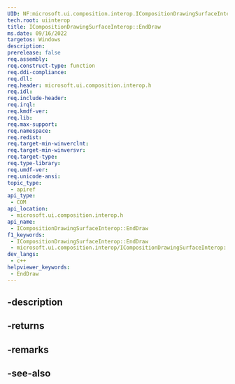```yaml
---
UID: NF:microsoft.ui.composition.interop.ICompositionDrawingSurfaceInterop.EndDraw
tech.root: uiinterop
title: ICompositionDrawingSurfaceInterop::EndDraw
ms.date: 09/16/2022
targetos: Windows
description: 
prerelease: false
req.assembly: 
req.construct-type: function
req.ddi-compliance: 
req.dll: 
req.header: microsoft.ui.composition.interop.h
req.idl: 
req.include-header: 
req.irql: 
req.kmdf-ver: 
req.lib: 
req.max-support: 
req.namespace: 
req.redist: 
req.target-min-winverclnt: 
req.target-min-winversvr: 
req.target-type: 
req.type-library: 
req.umdf-ver: 
req.unicode-ansi: 
topic_type:
 - apiref
api_type:
 - COM
api_location:
 - microsoft.ui.composition.interop.h
api_name:
 - ICompositionDrawingSurfaceInterop::EndDraw
f1_keywords:
 - ICompositionDrawingSurfaceInterop::EndDraw
 - microsoft.ui.composition.interop/ICompositionDrawingSurfaceInterop::EndDraw
dev_langs:
 - c++
helpviewer_keywords:
 - EndDraw
---
```


## -description

## -returns

## -remarks

## -see-also

